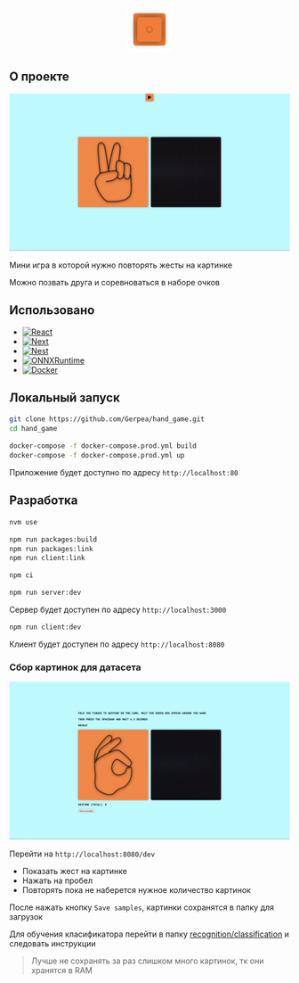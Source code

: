<p align="center">
  <a href="https://handgesture.ru">
    <img src="readme/logo.png" alt="Logo" width="80" height="80">
  </a>
</p>

## О проекте

![Hand Game Screen Shot][product-screenshot]

Мини игра в которой нужно повторять жесты на картинке

Можно позвать друга и соревноваться в наборе очков

## Использовано

- [![React][React.js]][React-url]
- [![Next][Next.js]][Next-url]
- [![Nest][Nest.js]][Nest-url]
- [![ONNXRuntime][ONNXRuntime.ai]][ONNXRuntime-url]
- [![Docker][docker.com]][Docker-url]

## Локальный запуск

```sh
git clone https://github.com/Gerpea/hand_game.git
cd hand_game
```

```sh
docker-compose -f docker-compose.prod.yml build
docker-compose -f docker-compose.prod.yml up
```

Приложение будет доступно по адресу `http://localhost:80`

## Разработка

```sh
nvm use
```

```sh
npm run packages:build
npm run packages:link
npm run client:link
```

```sh
npm ci
```

```sh
npm run server:dev
```

Сервер будет доступен по адресу `http://localhost:3000`

```sh
npm run client:dev
```

Клиент будет доступен по адресу `http://localhost:8080`

### Сбор картинок для датасета

[![Hand Game Dev Screen Shot][product-dev-screenshot]](http://localhost:8080/dev)

Перейти на `http://localhost:8080/dev`

- Показать жест на картинке
- Нажать на пробел
- Повторять пока не наберется нужное количество картинок

После нажать кнопку `Save samples`, картинки сохранятся в папку для загрузок

Для обучения класификатора перейти в папку [recognition/classification](recognition/classification) и следовать инструкции

> Лучше не сохранять за раз слишком много картинок, тк они хранятся в RAM

[product-screenshot]: readme/preview.png
[product-dev-screenshot]: readme/dev.png
[Next.js]: https://img.shields.io/badge/Next.js-000000.svg?style=for-the-badge&logo=nextdotjs&logoColor=white
[Next-url]: https://nextjs.org/
[React.js]: https://img.shields.io/badge/React-61DAFB.svg?style=for-the-badge&logo=React&logoColor=black
[React-url]: https://reactjs.org/
[Nest.js]: https://img.shields.io/badge/NestJS-E0234E.svg?style=for-the-badge&logo=NestJS&logoColor=white
[Nest-url]: https://nestjs.com/
[ONNXRuntime.ai]: https://img.shields.io/badge/ONNX-005CED.svg?style=for-the-badge&logo=ONNX&logoColor=white
[ONNXRuntime-url]: https://onnxruntime.ai/
[Docker.com]: https://img.shields.io/badge/Docker-2496ED.svg?style=for-the-badge&logo=Docker&logoColor=white
[Docker-url]: https://www.docker.com/
